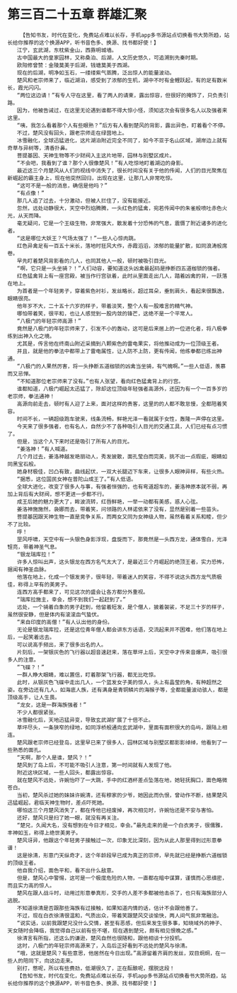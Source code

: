 # 第三百二十五章 群雄汇聚
        【告知书友，时代在变化，免费站点难以长存，手机app多书源站点切换看书大势所趋，站长给你推荐的这个换源APP，听书音色多、换源、找书都好使！】
       江宁，玄武湖，东枕紫金山，西靠明城墙。
       古中国最大的皇家园林，又称桑泊、后湖，人文历史悠久，可追溯到先秦时期。
       欧阳修曾赞：金陵莫美于后湖，钱塘莫美于西湖。
       现在的后湖，明净如玉石，一缕缕紫气蒸腾，泛出惊人的能量波动。
       楚风和老宗师来了，临近湖泊，感受到了浓郁的生机，湖中不时有金鲤跃起，有的足有数米长，霞光闪闪。
       “两位这边请！”有专人守在这里，看了两人的请柬，露出惊容，但很好的掩饰了，只负责引路。
       因为，他被告诫过，在这里无论遇到谁都不得大惊小怪，须知这次会有很多名人以及强者来这里。
       “咦，我怎么看着那个人有些眼熟？”后方有人看到楚风的背影，露出异色，盯着看个不停。
       不过，楚风没有回头，跟老宗师走在绿茵地上。
       冰雪融化，全球迅猛进化，这片湖泊附近完全不同了，如今不亚于名山区域，湖岸边上就有奇草与异树等，清香扑鼻。
       菩提基因、天神生物等不少财阀入主这片地带，园林与别墅区成片。
       “不会吧，我看到了谁？那个人很像楚风！”有人吃惊地盯着湖边的身影。
       最近这三个月楚风从人们的视线中消失了，很长时间没有关于他的传闻，人们的目光聚焦在新崛起的霸主身上，现在他突然回归，出现在这里，让那几人非常吃惊。
       “这可不是一般的消息，确信是他吗？”
       “有点像！”
       那几人追了过去，十分激动，但被人拦住了，没有能接近。
       忽然，远处动静很大，天空中烈焰腾腾，一头红色的猛禽，宛若传闻中的朱雀般喷吐赤色火光，从天而降。
       毫无疑问，它是一个王级生物，非常强大，散发着十分恐怖的气息，震慑了附近诸多的进化者。
       “这是哪位大妖王？气场太强了！”一些人心惊肉跳。
       红色异禽足有一百五十米长，落地时狂风大作，赤霞滔滔，浓郁的能量扩散，如同浪涛般席卷。
       早先盯着楚风背影看的几人，也同其他人一般，顿时被吸引目光。
       “啊，它只是一头坐骑？！”人们动容，要知道这头凶禽最起码是挣断四五道枷锁的强者。
       红色猛禽背上有一座宫殿，被当作行宫驮着，此时从里面走出几人，踏着凶禽的背，一跃落在地上。
       为首者是一个年轻男子，穿着紫色衬衫，发丝略长，超过耳朵，垂到肩头，看起来很飘逸，眼睛很亮。
       他年岁不大，二十五十六岁的样子，带着淡笑，整个人有一股难言的精气神。
       哪怕带着笑，很平和，也让人感觉到一股内敛的锋芒，这绝不是一个平常人。
       “八极门的年轻宗师高源！”
       竟然是八极门的年轻宗师来了，引发不小的轰动，这可是后来居上的一位进化者，将八极拳练到出神入化之境。
       尤其是，传言他在终南山附近采摘到八颗紫色的雷电果实，将他推动成为一位顶级王者。
       并且，就是他的拳法中都带上了雷电属性，让人防不上防，更有传闻，他练拳都已练出神通。
       “八极门的人果然厉害，将一头挣断五道枷锁的凶禽当坐骑，有气魄啊。”一些人低语，羡慕而又忌惮。
       “不知道那位老宗师来了没有。”也有人张望，看向红色猛禽背上的行宫。
       谁都知道，八极门崛起太迅猛了，除却这位顶级年轻强者高源外，还因为有一个一百多岁的老宗师，拳法通神！
       高源向前走去，顿时有人迎了上来，面对这样的贵客，这里的的人都不敢怠慢，全都陪着笑容。
       时间不长，一辆超级跑车驶来，线条流畅，鲜艳光泽一看就属于女性，轰隆一声停在这里。
       今天来了很多强者，也有名人，自然少不了各种吸引人目光的交通工具，人们已经有点习惯了。
       但是，当这个人下来时还是吸引了所有人的目光。
       “姜洛神！”有人喊道。
       几个月过去，姜洛神越发艳丽动人，秀发披散，面孔莹白而完美，挑不出一点瑕疵，眼睛如同黑宝石般。
       她身材极佳，凹凸有致，曲线起伏，一双大长腿迈下车来，让很多人眼神异样，有些火热。
       “据悉，这位国民女神在普陀山成王了。”有人低语。
       全球大进化，改变了很多人与事，有强者恒强的，也有弯道超车的，姜洛神原本就不弱，再加上背后有大财阀，想不更进一步都不行。
       成王后她的魅力更大了，眸波流转，红唇鲜艳，一举一动都有美感，惑人心弦。
       姜洛神施施然，袅娜而去，带着笑，问领路的人林诺依来了没有，显然是别着一些苗头。
       菩提基因跟天神生物一直是竞争关系，而两女又同为女神级人物，虽然看着关系和睦，但少不了比较。
       呼！
       罡风呼啸，天空中有一头银色身影浮现，盘旋而下，那竟然是一头西方龙，通体雪白，光泽锃亮，带着神圣气息。
       “银龙瑞库拉！”
       许多人惊叫出声，这头银龙在西方名气太大了，是最近三个月崛起的绝顶王者，实力恐怖，据闻有神圣血脉。
       他落在地上，化成一个银发男子，很年轻，带着迷人的笑容，不得不说这头西方龙气质极佳，称得上罕有的美男子。
       连西方高手都来了，可见这次的盛会让各方都分外重视。
       “瑞库拉施主，幸会，想不到我们一起赶到了。”
       远处，一个骑着白象的男子赶到，他留着短发，是个僧人，披着袈裟，不足三十岁的样子，虽然很安静，但是体内有滚滚血气蛰伏。
       “来自印度的高僧！”有人认出他的身份。
       无论是银龙瑞库拉，还是这位青年僧人都会讲东方话语，交流起来并不困难，他们落在地上后，一起笑着远去。
       可以说高手频出，来了很多出名的人。
       片刻后，一架银灰色的飞行器以超音速赶来，落在草坪上后，天空中才传来音爆声，吸引很多人的注意。
       “飞碟？！”
       一群人睁大眼睛，难以置信，盯着那架飞行器，都无比吃惊。
       此时，从银灰色飞碟中走出几人，一个蓝发女子美的惊人，头上有晶莹的角，有种超然之姿。在旁边还有几人，如海底人族，还有满身是青铜鳞片的海猴子等，全都能量波动骇人，都是顶级高手，让人生畏。
       “龙女，这是一群海族强者！”
       不少人都很紧张。
       冰雪融化后，天地迅猛异变，导致玄武湖扩展了十倍不止。
       草坪尽头，一条狭窄的绿地，如同浮桥般通向玄武湖中，里面有面积很大的岛屿，跟陆上相连。
       楚风跟老宗师已经登岛，这里早已来了很多人，园林区域与别墅区都影影绰绰，他看到了一些熟悉的面孔。
       “天啊，那个人是谁，楚风？！”
       楚风到了岛上后，不可能不吸引人注意，第一时间就有人发现了他。
       附近这块区域，一些人回头，都露出惊容。
       就在楚风不远处，许婉怡吓了一大跳，手中的红酒杯差点坠落在地，她轻抚胸口，面色略微苍白。
       当初，楚风杀过她的妹妹许婉清，还有穆家的少爷，她因此而仇恨，曾动作不断，结果楚风迅猛崛起，君临天神生物时，差点吓死她。
       哪怕这三个月楚风消失了，都在传他已经废掉，再次相见时，许婉怡还是不安与害怕。
       还好，楚风只是扫了她一眼，就没有再关注。
       “楚兄，久闻大名，没有想到在今日才相见，幸会。”最先走来的是一个白衣男子，很儒雅，丰神如玉，称得上绝世美男子。
       楚风讶异，他跟这个年轻男子接触过一次，印象无比深刻，因为从此人那里得到过形意拳谱！
       这是徐清，形意门天纵奇才，这个年龄段早已成为真正的宗师，早先就已经是挣断六道枷锁的顶级王者。
       他自我介绍，面色平和，看不出什么敌意。
       但是，楚风心中警惕，这可是一个极度危险的人物，一直都在暗中谋算，谨慎而心思缜密，而且实力高的惊人。
       楚风在跟人战斗时，动用过形意拳真形，交手的人差不多都被他击杀了，也只有海族部分人逃脱。
       不知道徐清是否跟那些海族有过接触，如果知道内情的话，估计不会跟他善了。
       不过，现在白衣徐清很温和，气质出众，带着笑跟楚风交谈愉快，两人间气氛非常融洽。
       “说实话，以前我跟楚兄没什么交情，甚至有恶感，但后来发生很多事，知晓域外的神子、天女随时会降临，我觉得自己以前有些不堪，现在遇到楚兄，颇有相见恨晚之感。”
       徐清言有所指，还这么的谦逊，楚风自然也很随和，跟他相谈十分投机。
       这时，八极门的年轻宗师高源来了，入岛后正好看到不远处的楚风与徐清。
       “哦，这就是楚风？有些意思，他居然在今日出现。”高源留着齐肩的发丝，双目炯炯，在一些人的陪同下，向这边走来。
       别打，憋呢，所以有些费劲，低潮很久了，正在酝酿呢，摆脱这段！
       【告知书友，时代在变化，免费站点难以长存，手机app多书源站点切换看书大势所趋，站长给你推荐的这个换源APP，听书音色多、换源、找书都好使！】